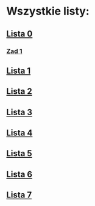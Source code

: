 # Wszystkie listy:

## [Lista 0](/src/lista0.sc)
### [Zad 1](/src/lista0.sc#L3)

## [Lista 1](/src/lista1.sc)

## [Lista 2](/src/lista2.sc)

## [Lista 3](/src/lista3.sc)

## [Lista 4](/src/lista4.sc)

## [Lista 5](/src/lista5.sc)

## [Lista 6](/src/lista6.sc)

## [Lista 7](/src/lista7.scala)
